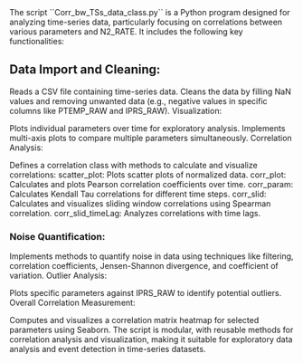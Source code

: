 </header>
The script ``Corr_bw_TSs_data_class.py`` is a Python program designed for analyzing time-series data, particularly focusing on correlations between various parameters and N2_RATE. It includes the following key functionalities:

## Data Import and Cleaning:

  Reads a CSV file containing time-series data.
  Cleans the data by filling NaN values and removing unwanted data (e.g., negative values in specific columns like PTEMP_RAW and IPRS_RAW).
Visualization:

Plots individual parameters over time for exploratory analysis.
Implements multi-axis plots to compare multiple parameters simultaneously.
Correlation Analysis:

  Defines a correlation class with methods to calculate and visualize correlations:
  scatter_plot: Plots scatter plots of normalized data.
  corr_plot: Calculates and plots Pearson correlation coefficients over time.
  corr_param: Calculates Kendall Tau correlations for different time steps.
  corr_slid: Calculates and visualizes sliding window correlations using Spearman correlation.
  corr_slid_timeLag: Analyzes correlations with time lags.
### Noise Quantification:

  Implements methods to quantify noise in data using techniques like filtering, correlation coefficients, Jensen-Shannon       divergence, and coefficient of variation.
Outlier Analysis:

Plots specific parameters against IPRS_RAW to identify potential outliers.
Overall Correlation Measurement:

  Computes and visualizes a correlation matrix heatmap for selected parameters using Seaborn.
  The script is modular, with reusable methods for correlation analysis and visualization, making it suitable for exploratory data analysis and event detection in time-series datasets.
